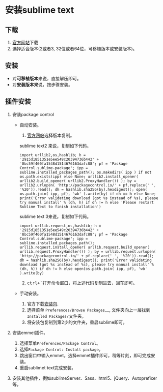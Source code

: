 # 安装sublime text

## 下载

1. [官方网站](http://www.sublimetext.com/)下载
2. 选择适合版本(2或者3, 32位或者64位，可移植版本或安装版本)。

## 安装

- 对**可移植版本**来说，直接解压即可。
- 对**安装版本来**说，按步骤安装。

## 插件安装

1. 安装package control
	- 自动安装。
		1. [官方网站](https://packagecontrol.io/installation)选择版本复制。

		sublime text2 来说，复制如下代码。

		```
		import urllib2,os,hashlib; h = '2915d1851351e5ee549c20394736b442' + '8bc59f460fa1548d1514676163dafc88'; pf = 'Package Control.sublime-package'; ipp = sublime.installed_packages_path(); os.makedirs( ipp ) if not os.path.exists(ipp) else None; urllib2.install_opener( urllib2.build_opener( urllib2.ProxyHandler()) ); by = urllib2.urlopen( 'http://packagecontrol.io/' + pf.replace(' ', '%20')).read(); dh = hashlib.sha256(by).hexdigest(); open( os.path.join( ipp, pf), 'wb' ).write(by) if dh == h else None; print('Error validating download (got %s instead of %s), please try manual install' % (dh, h) if dh != h else 'Please restart Sublime Text to finish installation')
		```
		sublime text 3来说，复制如下代码。

		```
		import urllib.request,os,hashlib; h = '2915d1851351e5ee549c20394736b442' + '8bc59f460fa1548d1514676163dafc88'; pf = 'Package Control.sublime-package'; ipp = sublime.installed_packages_path(); urllib.request.install_opener( urllib.request.build_opener( urllib.request.ProxyHandler()) ); by = urllib.request.urlopen( 'http://packagecontrol.io/' + pf.replace(' ', '%20')).read(); dh = hashlib.sha256(by).hexdigest(); print('Error validating download (got %s instead of %s), please try manual install' % (dh, h)) if dh != h else open(os.path.join( ipp, pf), 'wb' ).write(by)
		```
		2. <kbd>ctrl+`</kbd>打开命令窗口，将上述代码复制进去，回车即可。
	- 手动安装。
		1. 官方下载[安装包](https://packagecontrol.io/Package%20Control.sublime-package).
		2. 选择菜单	`Preferences/Browse Packages……`, 文件夹向上一层找到`Installed Packages/`文件夹。
		3. 将安装包复制到第2步的文件夹，重启sublime即可。	
		
2. 安装emmet插件。
	1. 选择菜单`Preferences/Package Control`。
	2. 选择`Package Control: Install package`。
	3. 跳出窗口中输入emmet，选择emmet插件即可，稍等片刻，即可完成安装。
	4. 重启sublimet text完成安装。
3. 安装其他插件，例如sublimeServer、Sass、html5、jQuery、Autoprefixer等。


